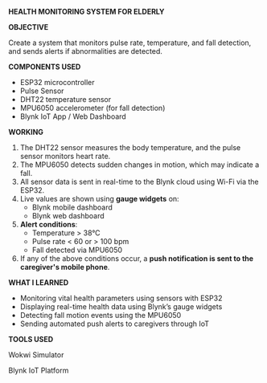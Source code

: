 **HEALTH MONITORING SYSTEM FOR ELDERLY**

**OBJECTIVE**

Create a system that monitors pulse rate, temperature, and fall detection, and sends alerts if abnormalities are detected.

**COMPONENTS USED**

- ESP32 microcontroller  
- Pulse Sensor  
- DHT22 temperature sensor  
- MPU6050 accelerometer (for fall detection)  
- Blynk IoT App / Web Dashboard  


**WORKING**

1. The DHT22 sensor measures the body temperature, and the pulse sensor monitors heart rate.  
2. The MPU6050 detects sudden changes in motion, which may indicate a fall.  
3. All sensor data is sent in real-time to the Blynk cloud using Wi-Fi via the ESP32.  
4. Live values are shown using **gauge widgets** on:
   - Blynk mobile dashboard  
   - Blynk web dashboard  
5. **Alert conditions**:
   - Temperature > 38°C  
   - Pulse rate < 60 or > 100 bpm  
   - Fall detected via MPU6050  
6. If any of the above conditions occur, a **push notification is sent to the caregiver's mobile phone**.


**WHAT I LEARNED**

- Monitoring vital health parameters using sensors with ESP32  
- Displaying real-time health data using Blynk’s gauge widgets  
- Detecting fall motion events using the MPU6050  
- Sending automated push alerts to caregivers through IoT

**TOOLS USED**

Wokwi Simulator

Blynk IoT Platform


